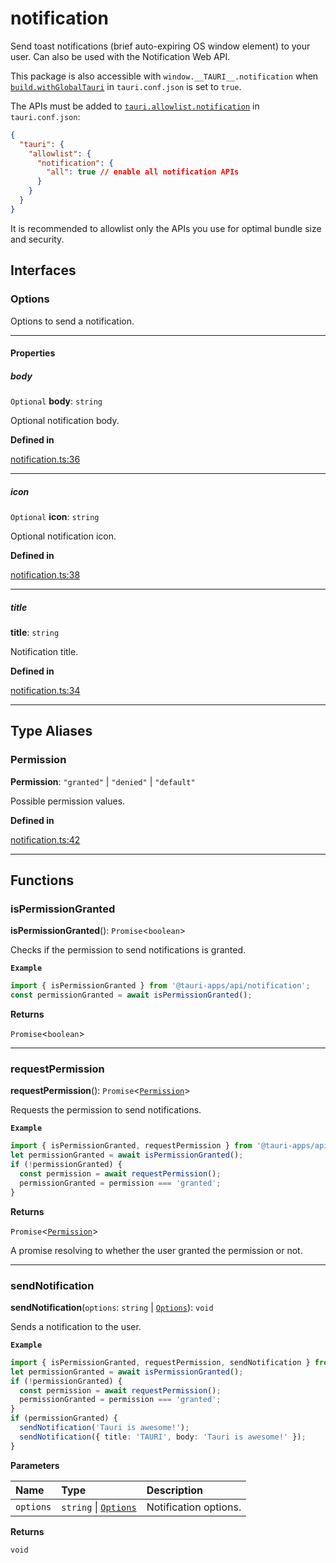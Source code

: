 # notification

Send toast notifications (brief auto-expiring OS window element) to your user.
Can also be used with the Notification Web API.

This package is also accessible with `window.__TAURI__.notification` when [`build.withGlobalTauri`](https://tauri.app/v1/api/config/#buildconfig.withglobaltauri) in `tauri.conf.json` is set to `true`.

The APIs must be added to [`tauri.allowlist.notification`](https://tauri.app/v1/api/config/#allowlistconfig.notification) in `tauri.conf.json`:
```json
{
  "tauri": {
    "allowlist": {
      "notification": {
        "all": true // enable all notification APIs
      }
    }
  }
}
```
It is recommended to allowlist only the APIs you use for optimal bundle size and security.

## Interfaces

### Options

Options to send a notification.

---

#### Properties

##### body

`Optional` **body**: `string`

Optional notification body.

**Defined in** 

[notification.ts:36](https://github.com/tauri-apps/tauri/blob/679abc6/tooling/api/src/notification.ts#L36)

---

##### icon

`Optional` **icon**: `string`

Optional notification icon.

**Defined in** 

[notification.ts:38](https://github.com/tauri-apps/tauri/blob/679abc6/tooling/api/src/notification.ts#L38)

---

##### title

 **title**: `string`

Notification title.

**Defined in** 

[notification.ts:34](https://github.com/tauri-apps/tauri/blob/679abc6/tooling/api/src/notification.ts#L34)

---

## Type Aliases

### Permission

 **Permission**: `"granted"` \| `"denied"` \| `"default"`

Possible permission values.

**Defined in** 

[notification.ts:42](https://github.com/tauri-apps/tauri/blob/679abc6/tooling/api/src/notification.ts#L42)

---

## Functions

### isPermissionGranted

**isPermissionGranted**(): `Promise`<`boolean`\>

Checks if the permission to send notifications is granted.

**`Example`**

```typescript
import { isPermissionGranted } from '@tauri-apps/api/notification';
const permissionGranted = await isPermissionGranted();
```

**Returns**

`Promise`<`boolean`\>

---

### requestPermission

**requestPermission**(): `Promise`<[`Permission`](notification.md#permission)\>

Requests the permission to send notifications.

**`Example`**

```typescript
import { isPermissionGranted, requestPermission } from '@tauri-apps/api/notification';
let permissionGranted = await isPermissionGranted();
if (!permissionGranted) {
  const permission = await requestPermission();
  permissionGranted = permission === 'granted';
}
```

**Returns**

`Promise`<[`Permission`](notification.md#permission)\>

A promise resolving to whether the user granted the permission or not.

---

### sendNotification

**sendNotification**(`options`: `string` \| [`Options`](notification.md#options)): `void`

Sends a notification to the user.

**`Example`**

```typescript
import { isPermissionGranted, requestPermission, sendNotification } from '@tauri-apps/api/notification';
let permissionGranted = await isPermissionGranted();
if (!permissionGranted) {
  const permission = await requestPermission();
  permissionGranted = permission === 'granted';
}
if (permissionGranted) {
  sendNotification('Tauri is awesome!');
  sendNotification({ title: 'TAURI', body: 'Tauri is awesome!' });
}
```

**Parameters**

| Name | Type | Description |
| :------ | :------ | :------ |
| `options` | `string` \| [`Options`](notification.md#options) | Notification options. |

**Returns**

`void`
